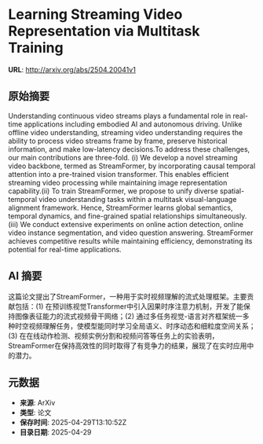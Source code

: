 # Learning Streaming Video Representation via Multitask Training

**URL**: http://arxiv.org/abs/2504.20041v1

## 原始摘要

Understanding continuous video streams plays a fundamental role in real-time
applications including embodied AI and autonomous driving. Unlike offline video
understanding, streaming video understanding requires the ability to process
video streams frame by frame, preserve historical information, and make
low-latency decisions.To address these challenges, our main contributions are
three-fold. (i) We develop a novel streaming video backbone, termed as
StreamFormer, by incorporating causal temporal attention into a pre-trained
vision transformer. This enables efficient streaming video processing while
maintaining image representation capability.(ii) To train StreamFormer, we
propose to unify diverse spatial-temporal video understanding tasks within a
multitask visual-language alignment framework. Hence, StreamFormer learns
global semantics, temporal dynamics, and fine-grained spatial relationships
simultaneously. (iii) We conduct extensive experiments on online action
detection, online video instance segmentation, and video question answering.
StreamFormer achieves competitive results while maintaining efficiency,
demonstrating its potential for real-time applications.


## AI 摘要

这篇论文提出了StreamFormer，一种用于实时视频理解的流式处理框架。主要贡献包括：(1) 在预训练视觉Transformer中引入因果时序注意力机制，开发了能保持图像表征能力的流式视频骨干网络；(2) 通过多任务视觉-语言对齐框架统一多种时空视频理解任务，使模型能同时学习全局语义、时序动态和细粒度空间关系；(3) 在在线动作检测、视频实例分割和视频问答等任务上的实验表明，StreamFormer在保持高效性的同时取得了有竞争力的结果，展现了在实时应用中的潜力。

## 元数据

- **来源**: ArXiv
- **类型**: 论文
- **保存时间**: 2025-04-29T13:10:52Z
- **目录日期**: 2025-04-29
